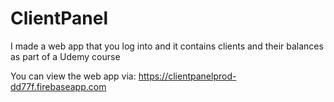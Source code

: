 # ClientPanel
I made a web app that you log into and it contains clients and their balances as part of a Udemy course

You can view the web app via: https://clientpanelprod-dd77f.firebaseapp.com
